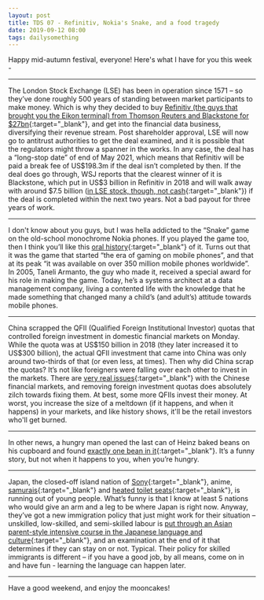 ```yaml
---
layout: post
title: TDS 07 - Refinitiv, Nokia's Snake, and a food tragedy
date: 2019-09-12 08:00 
tags: dailysomething
---
```


Happy mid-autumn festival, everyone! Here's what I have for you this week -

----

The London Stock Exchange (LSE) has been in operation since 1571 – so they’ve done roughly 500 years of standing between market participants to make money. Which is why they decided to buy [Refinitiv (the guys that brought you the Eikon terminal) from Thomson Reuters and Blackstone for \$27bn](https://www.ft.com/content/54c886d8-b420-11e9-8cb2-799a3a8cf37b){:target="_blank"}, and get into the financial data business, diversifying their revenue stream. Post shareholder approval, LSE will now go to antitrust authorities to get the deal examined, and it is possible that the regulators might throw a spanner in the works. In any case, the deal has a “long-stop date” of end of May 2021, which means that Refinitiv will be paid a break fee of US\$198.3m if the deal isn’t completed by then. If the deal does go through, WSJ reports that the clearest winner of it is Blackstone, which put in US\$3 billion in Refinitiv in 2018 and will walk away with around \$7.5 billion ([in LSE stock, though, not cash](https://www.wsj.com/articles/london-stock-exchanges-big-bet-is-profitable-but-risky-11564415872?mod=searchresults&page=1&pos=15){:target="_blank"}) if the deal is completed within the next two years. Not a bad payout for three years of work.  

-----

I don't know about you guys, but I was hella addicted to the “Snake” game on the old-school monochrome Nokia phones. If you played the game too, then I think you’ll like this [oral history](https://melmagazine.com/en-us/story/snake-nokia-6110-oral-history-taneli-armanto){:target="_blank"} of it. Turns out that it was the game that started “the era of gaming on mobile phones”, and that at its peak “it was available on over 350 million mobile phones worldwide”. In 2005, Taneli Armanto, the guy who made it, received a special award for his role in making the game. Today, he’s a systems architect at a data management company, living a contented life with the knowledge that he made something that changed many a child’s (and adult’s) attitude towards mobile phones.  

-------


China scrapped the QFII (Qualified Foreign Institutional Investor) quotas that controlled foreign investment in domestic financial markets on Monday. While the quota was at US\$150 billion in 2018 (they later increased it to US\$300 billion), the actual QFII investment that came into China was only around two-thirds of that (or even less, at times). Then why did China scrap the quotas? It’s not like foreigners were falling over each other to invest in the markets. There are [very real issues](https://www.ft.com/content/0df7461a-d3b3-11e9-8367-807ebd53ab77){:target="_blank"} with the Chinese financial markets, and removing foreign investment quotas does absolutely zilch towards fixing them. At best, some more QFIIs invest their money. At worst, you increase the size of a meltdown (if it happens, and when it happens) in your markets, and like history shows, it'll be the retail investors who'll get burned.  

----


In other news, a hungry man opened the last can of Heinz baked beans on his cupboard and found [exactly one bean in it](https://www.mentalfloss.com/article/599381/man-finds-one-bean-in-can-heinz-beanz){:target="_blank"}. It’s a funny story, but not when it happens to you, when you’re hungry.  

-----

Japan, the closed-off island nation of [Sony](https://i.kym-cdn.com/photos/images/newsfeed/000/170/139/tumblr_lkkgolHBdD1qibg4zo1_1280.png){:target="_blank"}, anime, [samurais](https://en.wikipedia.org/wiki/Samurai){:target="_blank"} and [heated toilet seats](https://www.washingtonpost.com/lifestyle/travel/faux-food-and-heated-toilet-seats-japans-culture-shocks-may-be-big-but-its-charm-is-all-in-the-tiny-details/2019/03/07/65fb40d6-378d-11e9-a400-e481bf264fdc_story.html?noredirect=on){:target="_blank"}, is running out of young people. What’s funny is that I know at least 5 nations who would give an arm and a leg to be where Japan is right now. Anyway, they’ve got a new immigration policy that just might work for their situation – unskilled, low-skilled, and semi-skilled labour is [put through an Asian parent-style intensive course in the Japanese language and culture](https://www.wsj.com/articles/japans-immigration-experimentcan-it-let-people-in-without-stirring-backlash-11568213741){:target="_blank"}, and an examination at the end of it that determines if they can stay on or not. Typical. Their policy for skilled immigrants is different – if you have a good job, by all means, come on in and have fun - learning the language can happen later.  

------

Have a good weekend, and enjoy the mooncakes!

